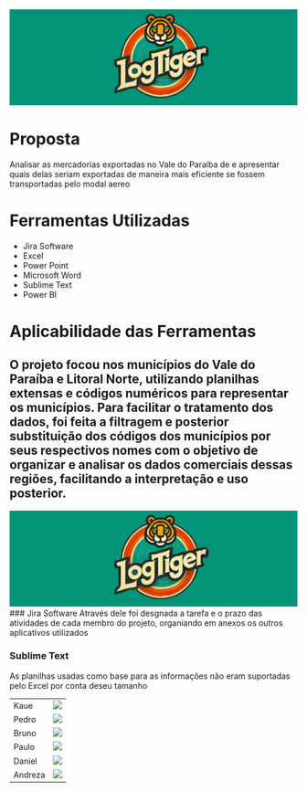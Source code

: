 <div align="center">
<img src="Banner.png" alt="Texto alternativo" width="1000"/>
 </div>

# Proposta
 Analisar as mercadorias exportadas no Vale do Paraíba de e apresentar quais delas seriam exportadas de maneira mais eficiente se fossem transportadas pelo modal aereo

 # Ferramentas Utilizadas
 - Jira Software
 - Excel
 - Power Point
 - Microsoft Word
 - Sublime Text
 - Power BI

 # Aplicabilidade das Ferramentas
 ## O projeto focou nos municípios do Vale do Paraíba e Litoral Norte, utilizando planilhas extensas e códigos numéricos para representar os municípios. Para facilitar o tratamento dos dados, foi feita a filtragem e posterior substituição dos códigos dos municípios por seus respectivos nomes com o objetivo de organizar e analisar os dados comerciais dessas regiões, facilitando a interpretação e uso posterior.
<div align="center">
<img src="Banner.png" alt="Texto alternativo" width="1000"/>
 </div>
 ### Jira Software
  Através dele foi desgnada a tarefa e o prazo das atividades de cada membro do projeto, organiando em anexos os outros aplicativos utilizados

 ### Sublime Text
  As planilhas usadas como base para as informações não eram suportadas pelo Excel por conta deseu tamanho





<table>
<tr>
<td>Kaue</td>
<td><a href="https://www.linkedin.com/in/kauê-oliveira-venâncio-b076b0192?utm_source=share&utm_campaign=share_via&utm_content=profile&utm_medium=ios_app" target="_blank"><img src="https://img.shields.io/badge/-LinkedIn-%230077B5?style=for-the-badge&logo=linkedin&logoColor=white" target="_blank"></a></td> 
</tr>
 <tr>
<td>Pedro</td>
<td><a href="https://www.linkedin.com/in/pedro-hernandes-720486212?utm_source=share&utm_campaign=share_via&utm_content=profile&utm_medium=android_app" target="_blank"><img src="https://img.shields.io/badge/-LinkedIn-%230077B5?style=for-the-badge&logo=linkedin&logoColor=white" target="_blank"></a></td> 
</tr>
 <tr>
<td>Bruno</td>
<td><a href="" target="_blank"><img src="https://img.shields.io/badge/-LinkedIn-%230077B5?style=for-the-badge&logo=linkedin&logoColor=white" target="_blank"></a></td> 
</tr>
 <tr>
<td>Paulo</td>
<td><a href="https://www.linkedin.com/in/paulo-henrique-b21680306?utm_source=share&utm_campaign=share_via&utm_content=profile&utm_medium=ios_app" target="_blank"><img src="https://img.shields.io/badge/-LinkedIn-%230077B5?style=for-the-badge&logo=linkedin&logoColor=white" target="_blank"></a></td> 
</tr>
 <tr>
<td>Daniel</td>
<td><a href="https://www.linkedin.com/in/daniel-pac%C3%ADfico-500520323?utm_source=share&utm_campaign=share_via&utm_content=profile&utm_medium=ios_app" target="_blank"><img src="https://img.shields.io/badge/-LinkedIn-%230077B5?style=for-the-badge&logo=linkedin&logoColor=white" target="_blank"></a></td> 
</tr>
 <tr>
<td>Andreza</td>
<td><a href="https://www.linkedin.com/in/andreza-maria-4a6625277?utm_source=share&utm_campaign=share_via&utm_content=profile&utm_medium=android_app" target="_blank"><img src="https://img.shields.io/badge/-LinkedIn-%230077B5?style=for-the-badge&logo=linkedin&logoColor=white" target="_blank"></a></td> 
</tr>
</table>

 
  
